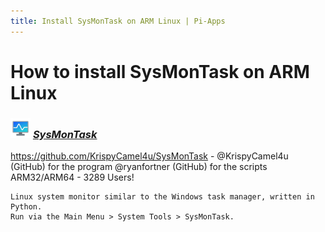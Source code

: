 ```yaml
---
title: Install SysMonTask on ARM Linux | Pi-Apps
---
```

# How to install SysMonTask on ARM Linux

### <img src="/img/app-icons/SysMonTask/icon-64.png" height=32> ***[SysMonTask](https://github.com/Botspot/pi-apps/tree/master/apps/SysMonTask)***
https://github.com/KrispyCamel4u/SysMonTask - @KrispyCamel4u (GitHub) for the program
@ryanfortner (GitHub) for the scripts<br />
ARM32/ARM64 - 3289 Users!
```
Linux system monitor similar to the Windows task manager, written in Python.
Run via the Main Menu > System Tools > SysMonTask.
```

